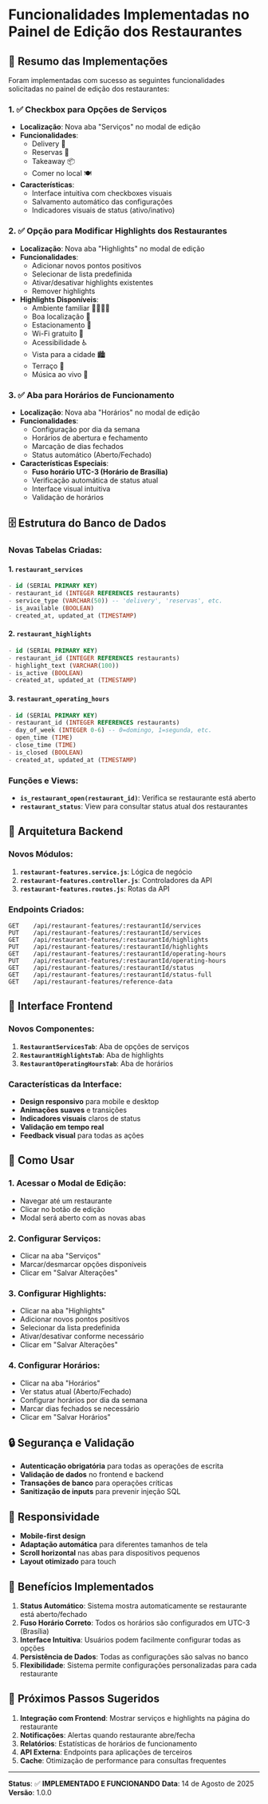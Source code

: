 # Funcionalidades Implementadas no Painel de Edição dos Restaurantes

## 🎯 Resumo das Implementações

Foram implementadas com sucesso as seguintes funcionalidades solicitadas no painel de edição dos restaurantes:

### 1. ✅ Checkbox para Opções de Serviços
- **Localização**: Nova aba "Serviços" no modal de edição
- **Funcionalidades**:
  - Delivery 🚚
  - Reservas 📅
  - Takeaway 📦
  - Comer no local 🍽️
- **Características**:
  - Interface intuitiva com checkboxes visuais
  - Salvamento automático das configurações
  - Indicadores visuais de status (ativo/inativo)

### 2. ✅ Opção para Modificar Highlights dos Restaurantes
- **Localização**: Nova aba "Highlights" no modal de edição
- **Funcionalidades**:
  - Adicionar novos pontos positivos
  - Selecionar de lista predefinida
  - Ativar/desativar highlights existentes
  - Remover highlights
- **Highlights Disponíveis**:
  - Ambiente familiar 👨‍👩‍👧‍👦
  - Boa localização 📍
  - Estacionamento 🚗
  - Wi-Fi gratuito 📶
  - Acessibilidade ♿
  - Vista para a cidade 🏙️
  - Terraço 🌆
  - Música ao vivo 🎵

### 3. ✅ Aba para Horários de Funcionamento
- **Localização**: Nova aba "Horários" no modal de edição
- **Funcionalidades**:
  - Configuração por dia da semana
  - Horários de abertura e fechamento
  - Marcação de dias fechados
  - Status automático (Aberto/Fechado)
- **Características Especiais**:
  - **Fuso horário UTC-3 (Horário de Brasília)**
  - Verificação automática de status atual
  - Interface visual intuitiva
  - Validação de horários

## 🗄️ Estrutura do Banco de Dados

### Novas Tabelas Criadas:

#### 1. `restaurant_services`
```sql
- id (SERIAL PRIMARY KEY)
- restaurant_id (INTEGER REFERENCES restaurants)
- service_type (VARCHAR(50)) -- 'delivery', 'reservas', etc.
- is_available (BOOLEAN)
- created_at, updated_at (TIMESTAMP)
```

#### 2. `restaurant_highlights`
```sql
- id (SERIAL PRIMARY KEY)
- restaurant_id (INTEGER REFERENCES restaurants)
- highlight_text (VARCHAR(100))
- is_active (BOOLEAN)
- created_at, updated_at (TIMESTAMP)
```

#### 3. `restaurant_operating_hours`
```sql
- id (SERIAL PRIMARY KEY)
- restaurant_id (INTEGER REFERENCES restaurants)
- day_of_week (INTEGER 0-6) -- 0=domingo, 1=segunda, etc.
- open_time (TIME)
- close_time (TIME)
- is_closed (BOOLEAN)
- created_at, updated_at (TIMESTAMP)
```

### Funções e Views:
- **`is_restaurant_open(restaurant_id)`**: Verifica se restaurante está aberto
- **`restaurant_status`**: View para consultar status atual dos restaurantes

## 🔧 Arquitetura Backend

### Novos Módulos:
1. **`restaurant-features.service.js`**: Lógica de negócio
2. **`restaurant-features.controller.js`**: Controladores da API
3. **`restaurant-features.routes.js`**: Rotas da API

### Endpoints Criados:
```
GET    /api/restaurant-features/:restaurantId/services
PUT    /api/restaurant-features/:restaurantId/services
GET    /api/restaurant-features/:restaurantId/highlights
PUT    /api/restaurant-features/:restaurantId/highlights
GET    /api/restaurant-features/:restaurantId/operating-hours
PUT    /api/restaurant-features/:restaurantId/operating-hours
GET    /api/restaurant-features/:restaurantId/status
GET    /api/restaurant-features/:restaurantId/status-full
GET    /api/restaurant-features/reference-data
```

## 🎨 Interface Frontend

### Novos Componentes:
1. **`RestaurantServicesTab`**: Aba de opções de serviços
2. **`RestaurantHighlightsTab`**: Aba de highlights
3. **`RestaurantOperatingHoursTab`**: Aba de horários

### Características da Interface:
- **Design responsivo** para mobile e desktop
- **Animações suaves** e transições
- **Indicadores visuais** claros de status
- **Validação em tempo real**
- **Feedback visual** para todas as ações

## 🚀 Como Usar

### 1. Acessar o Modal de Edição:
- Navegar até um restaurante
- Clicar no botão de edição
- Modal será aberto com as novas abas

### 2. Configurar Serviços:
- Clicar na aba "Serviços"
- Marcar/desmarcar opções disponíveis
- Clicar em "Salvar Alterações"

### 3. Configurar Highlights:
- Clicar na aba "Highlights"
- Adicionar novos pontos positivos
- Selecionar da lista predefinida
- Ativar/desativar conforme necessário
- Clicar em "Salvar Alterações"

### 4. Configurar Horários:
- Clicar na aba "Horários"
- Ver status atual (Aberto/Fechado)
- Configurar horários por dia da semana
- Marcar dias fechados se necessário
- Clicar em "Salvar Horários"

## 🔒 Segurança e Validação

- **Autenticação obrigatória** para todas as operações de escrita
- **Validação de dados** no frontend e backend
- **Transações de banco** para operações críticas
- **Sanitização de inputs** para prevenir injeção SQL

## 📱 Responsividade

- **Mobile-first design**
- **Adaptação automática** para diferentes tamanhos de tela
- **Scroll horizontal** nas abas para dispositivos pequenos
- **Layout otimizado** para touch

## 🎯 Benefícios Implementados

1. **Status Automático**: Sistema mostra automaticamente se restaurante está aberto/fechado
2. **Fuso Horário Correto**: Todos os horários são configurados em UTC-3 (Brasília)
3. **Interface Intuitiva**: Usuários podem facilmente configurar todas as opções
4. **Persistência de Dados**: Todas as configurações são salvas no banco
5. **Flexibilidade**: Sistema permite configurações personalizadas para cada restaurante

## 🔮 Próximos Passos Sugeridos

1. **Integração com Frontend**: Mostrar serviços e highlights na página do restaurante
2. **Notificações**: Alertas quando restaurante abre/fecha
3. **Relatórios**: Estatísticas de horários de funcionamento
4. **API Externa**: Endpoints para aplicações de terceiros
5. **Cache**: Otimização de performance para consultas frequentes

---

**Status**: ✅ **IMPLEMENTADO E FUNCIONANDO**
**Data**: 14 de Agosto de 2025
**Versão**: 1.0.0
